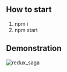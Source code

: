 ## How to start

1. npm i
2. npm start

## Demonstration

![redux_saga](https://user-images.githubusercontent.com/72819725/166984312-f39338fb-c9eb-4c83-9d9e-451138107285.gif)
